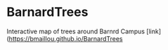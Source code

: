 # BarnardTrees
Interactive map of trees around Barnrd Campus [link](https://bmaillou.github.io/BarnardTrees
